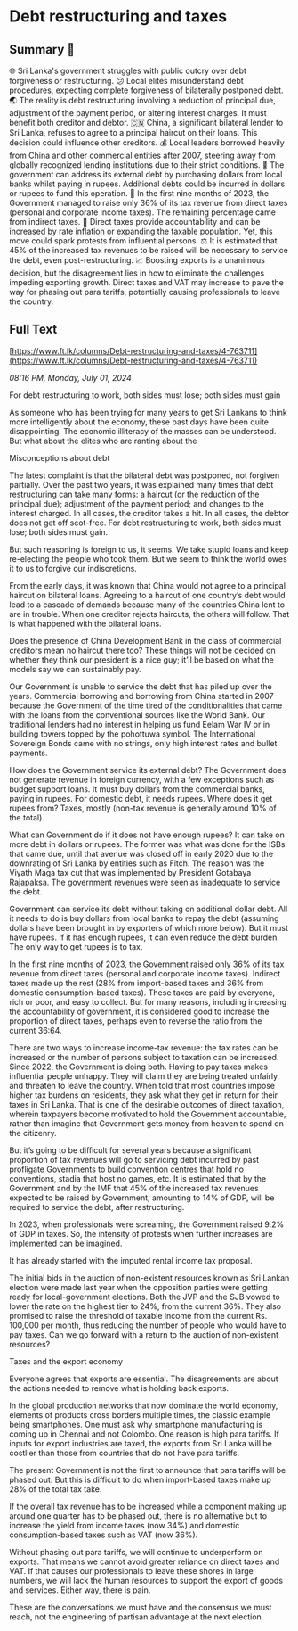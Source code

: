# Debt restructuring and taxes

## Summary 🤖

🌐 Sri Lanka's government struggles with public outcry over debt forgiveness or restructuring.
😕 Local elites misunderstand debt procedures, expecting complete forgiveness of bilaterally postponed debt.
🌏 The reality is debt restructuring involving a reduction of principal due, adjustment of the payment period, or altering interest charges. It must benefit both creditor and debtor.
🇨🇳 China, a significant bilateral lender to Sri Lanka, refuses to agree to a principal haircut on their loans. This decision could influence other creditors. 
💰 Local leaders borrowed heavily from China and other commercial entities after 2007, steering away from globally recognized lending institutions due to their strict conditions. 
🏦 The government can address its external debt by purchasing dollars from local banks whilst paying in rupees. Additional debts could be incurred in dollars or rupees to fund this operation.
🔻 In the first nine months of 2023, the Government managed to raise only 36% of its tax revenue from direct taxes (personal and corporate income taxes). The remaining percentage came from indirect taxes.
🔀 Direct taxes provide accountability and can be increased by rate inflation or expanding the taxable population. Yet, this move could spark protests from influential persons.
⚖️ It is estimated that 45% of the increased tax revenues to be raised will be necessary to service the debt, even post-restructuring.
📈 Boosting exports is a unanimous decision, but the disagreement lies in how to eliminate the challenges impeding exporting growth. Direct taxes and VAT may increase to pave the way for phasing out para tariffs, potentially causing professionals to leave the country.


## Full Text

[https://www.ft.lk/columns/Debt-restructuring-and-taxes/4-763711](https://www.ft.lk/columns/Debt-restructuring-and-taxes/4-763711)

*08:16 PM, Monday, July 01, 2024*

For debt restructuring to work, both sides must lose; both sides must gain

As someone who has been trying for many years to get Sri Lankans to think more intelligently about the economy, these past days have been quite disappointing. The economic illiteracy of the masses can be understood. But what about the elites who are ranting about the

Misconceptions about debt

The latest complaint is that the bilateral debt was postponed, not forgiven partially. Over the past two years, it was explained many times that debt restructuring can take many forms: a haircut (or the reduction of the principal due); adjustment of the payment period; and changes to the interest charged. In all cases, the creditor takes a hit. In all cases, the debtor does not get off scot-free. For debt restructuring to work, both sides must lose; both sides must gain.

But such reasoning is foreign to us, it seems. We take stupid loans and keep re-electing the people who took them. But we seem to think the world owes it to us to forgive our indiscretions.

From the early days, it was known that China would not agree to a principal haircut on bilateral loans. Agreeing to a haircut of one country’s debt would lead to a cascade of demands because many of the countries China lent to are in trouble. When one creditor rejects haircuts, the others will follow. That is what happened with the bilateral loans.

Does the presence of China Development Bank in the class of commercial creditors mean no haircut there too? These things will not be decided on whether they think our president is a nice guy; it’ll be based on what the models say we can sustainably pay.

Our Government is unable to service the debt that has piled up over the years. Commercial borrowing and borrowing from China started in 2007 because the Government of the time tired of the conditionalities that came with the loans from the conventional sources like the World Bank. Our traditional lenders had no interest in helping us fund Eelam War IV or in building towers topped by the pohottuwa symbol. The International Sovereign Bonds came with no strings, only high interest rates and bullet payments.

How does the Government service its external debt? The Government does not generate revenue in foreign currency, with a few exceptions such as budget support loans. It must buy dollars from the commercial banks, paying in rupees. For domestic debt, it needs rupees. Where does it get rupees from? Taxes, mostly (non-tax revenue is generally around 10% of the total).

What can Government do if it does not have enough rupees? It can take on more debt in dollars or rupees. The former was what was done for the ISBs that came due, until that avenue was closed off in early 2020 due to the downrating of Sri Lanka by entities such as Fitch. The reason was the Viyath Maga tax cut that was implemented by President Gotabaya Rajapaksa. The government revenues were seen as inadequate to service the debt.

Government can service its debt without taking on additional dollar debt. All it needs to do is buy dollars from local banks to repay the debt (assuming dollars have been brought in by exporters of which more below). But it must have rupees. If it has enough rupees, it can even reduce the debt burden. The only way to get rupees is to tax.

In the first nine months of 2023, the Government raised only 36% of its tax revenue from direct taxes (personal and corporate income taxes). Indirect taxes made up the rest (28% from import-based taxes and 36% from domestic consumption-based taxes). These taxes are paid by everyone, rich or poor, and easy to collect. But for many reasons, including increasing the accountability of government, it is considered good to increase the proportion of direct taxes, perhaps even to reverse the ratio from the current 36:64.

There are two ways to increase income-tax revenue: the tax rates can be increased or the number of persons subject to taxation can be increased. Since 2022, the Government is doing both. Having to pay taxes makes influential people unhappy. They will claim they are being treated unfairly and threaten to leave the country. When told that most countries impose higher tax burdens on residents, they ask what they get in return for their taxes in Sri Lanka. That is one of the desirable outcomes of direct taxation, wherein taxpayers become motivated to hold the Government accountable, rather than imagine that Government gets money from heaven to spend on the citizenry.

But it’s going to be difficult for several years because a significant proportion of tax revenues will go to servicing debt incurred by past profligate Governments to build convention centres that hold no conventions, stadia that host no games, etc. It is estimated that by the Government and by the IMF that 45% of the increased tax revenues expected to be raised by Government, amounting to 14% of GDP, will be required to service the debt, after restructuring.

In 2023, when professionals were screaming, the Government raised 9.2% of GDP in taxes. So, the intensity of protests when further increases are implemented can be imagined.

It has already started with the imputed rental income tax proposal.

The initial bids in the auction of non-existent resources known as Sri Lankan election were made last year when the opposition parties were getting ready for local-government elections. Both the JVP and the SJB vowed to lower the rate on the highest tier to 24%, from the current 36%. They also promised to raise the threshold of taxable income from the current Rs. 100,000 per month, thus reducing the number of people who would have to pay taxes. Can we go forward with a return to the auction of non-existent resources?

Taxes and the export economy

Everyone agrees that exports are essential. The disagreements are about the actions needed to remove what is holding back exports.

In the global production networks that now dominate the world economy, elements of products cross borders multiple times, the classic example being smartphones. One must ask why smartphone manufacturing is coming up in Chennai and not Colombo. One reason is high para tariffs. If inputs for export industries are taxed, the exports from Sri Lanka will be costlier than those from countries that do not have para tariffs.

The present Government is not the first to announce that para tariffs will be phased out. But this is difficult to do when import-based taxes make up 28% of the total tax take.

If the overall tax revenue has to be increased while a component making up around one quarter has to be phased out, there is no alternative but to increase the yield from income taxes (now 34%) and domestic consumption-based taxes such as VAT (now 36%).

Without phasing out para tariffs, we will continue to underperform on exports. That means we cannot avoid greater reliance on direct taxes and VAT. If that causes our professionals to leave these shores in large numbers, we will lack the human resources to support the export of goods and services. Either way, there is pain.

These are the conversations we must have and the consensus we must reach, not the engineering of partisan advantage at the next election.


